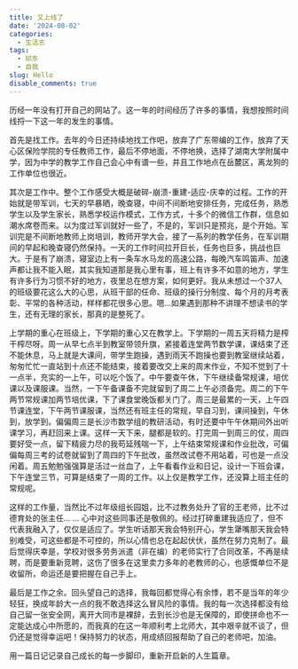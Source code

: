 ```yaml
---
title: 又上线了
date: '2024-08-02'
categories:
  - 生活志
tags:
  - 祁东
  - 自我
slug: Hello
disable_comments: true
---
```


历经一年没有打开自己的网站了。这一年的时间经历了许多的事情，我想按照时间线捋一下这一年的发生的事情。

首先是找工作。去年的今日还持续地找工作吧，放弃了广东带编的工作，放弃了天心区保险学院的专任教师工作，最后不停地面，不停地换，选择了湖南大学附属中学，因为中学的教学工作自己会心中有谱一些，并且工作地点在岳麓区，离龙狗的工作单位也很近。

其次是工作中。整个工作感受大概是破碎-崩溃-重建-适应-庆幸的过程。工作的开始就是带军训，七天的早暴晒，晚查寝，中间不间断地安排任务，完成任务，熟悉学生以及学生家长，熟悉学校运作模式，工作方式，十多个的微信工作群，信息如潮水席卷而来。以为度过军训就好一些了，不是的，军训只是预兆，是个开始。军训完是不间断地教师上岗培训，教师开学大会，接了一系列的教学任务，在军训期间的早起和晚查寝仍然保持。一天的工作时间拉开巨长，任务也巨多，挑战也巨大。于是有了崩溃，寝室边上有一条车水马龙的高速公路，每晚汽车鸣笛声、加速声都让我不能入眠，其实我知道那是我心里有事，班上有许多不如意的地方，学生有许多行为习惯不好的地方，夜里总在想方案，如何更好。我从未想过一个37人的班级要花这么大的心思，从班干部的任命、班级的操行分制度、每个月的月考表彰、平常的各种活动，样样都花很多心思。嗯...如果遇到那种不讲理不想读书的学生，还有无理的家长，那真的是整死了。

上学期的重心在班级上，下学期的重心又在教学上。下学期的一周五天将精力是榨干榨尽呀。周一从早七点半到教室带领升旗，紧接着连堂两节数学课，课结束了还不能休息，马上就是大课间，带学生跑操，遇到雨天不跑操也要到教室继续站着，匆匆忙忙一直站到十点还不能结束，接着要改交上来的周末作业，不知不觉到了十一点半，充实的一上午，可以吃个饭了。中午要查午休，下午继续备常规课，培优课以及课服课。当然，一下午备课备不完就留到了周二上午必须备完。周二的下午两节常规课加两节培优课，下了课食堂晚饭都关门了。周三是最累的一天，上午四节课连堂，下午两节课服课，当然还有班主任的常规，早自习到，课间操到，午休到，放学到。偏偏周三是长沙市数学组的教研活动，有时还要中午午休期间外出听课学习，再赶回来上课。这样一天下来，腿都是软的。打完周一到周三的仗，周四要好受一点，留下精疲力尽的我苟延残喘一下，上午结束常规课和作业批改，可偏偏每周三考的试卷就留到了周四的下午批改，虽然改试卷不用站着，可也是一点没闲着。周五勉勉强强算是活过一丝血了，上午看看作业和日记，设计一下班会课，下午连堂三节，可算是结束了一周的工作。以上仅是教学工作，还没算上班主任的常规呢。

这样的工作量，当然比不过年级组长园姐，比不过教务处升了官的王老师，比不过德育处的张主任... ... 心中对这些同事还是敬佩的。经过打碎重建我适应了，但不代表我融入了，仅仅是适应了。学生听话那天我会特别开心，学生犟嘴那天我会特别难受，可这些都是不可控的，所以心情也总在起起伏伏，虽然在努力克制了。最后觉得庆幸是，学校对很多劳务派遣（非在编）的老师实行了合同改革，不再是续聘，而是要重新竞聘，这伤了很多在这里卖力多年的老教师的心，也感慨单位不是收留所，命运还是要把握在自己手上。

最后是工作之余。回头望自己的选择，我每回都觉得心有余悸，若不是当年的年少轻狂，换成年龄大一点的我不敢选择这么冒风险的事情。我的每一次选择都没有给自己留一张安全网，离开大同市是裸辞，去到长沙也是无保障的，即使拼命也不一定能达成心中所愿的，而我真的在这一年顺利考上北师大，其中艰辛就不谈了，但仍还是觉得幸运吧！保持努力的状态，用成绩回报帮助了自己的老师吧，加油。

用一篇日记记录自己成长的每一步脚印，重新开启新的人生篇章。